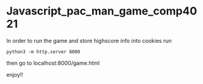 # Javascript_pac_man_game_comp4021

In order to run the game and store highscore info into cookies run 
```
python3 -m http.server 8000
```
then go to localhost:8000/game.html

enjoy!!
